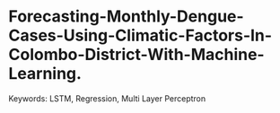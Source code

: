 # Forecasting-Monthly-Dengue-Cases-Using-Climatic-Factors-In-Colombo-District-With-Machine-Learning.
Keywords: LSTM, Regression, Multi Layer Perceptron
